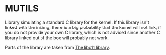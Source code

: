 # MUTILS
Library simulating a standard C library for the kernel. If this library isn't linked with the initimg, there is a big probability that the kernel will not link, if you do not provide your own C library, which is not adviced since another C library linked out of the box will probably not work.

Parts of the library are taken from <a href="https://github.com/dryc/libc11">The libc11 library</a>.